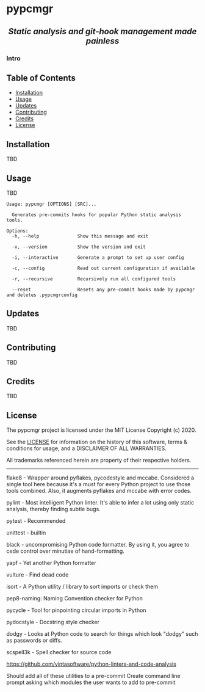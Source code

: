 <h1>pypcmgr</h2>
<h2 align="center"><i>Static analysis and git-hook management made painless</i></h2>

### Intro

## Table of Contents
- [Installation](#Installation)
- [Usage](#Usage)
- [Updates](#Updates)
- [Contributing](#Contributing)
- [Credits](#Credits)
- [License](#License)


## Installation
TBD

## Usage
TBD
```
Usage: pypcmgr [OPTIONS] [SRC]...

  Generates pre-commits hooks for popular Python static analysis tools.

Options:
  -h, --help              Show this message and exit
  
  -v, --version           Show the version and exit
  
  -i, --interactive       Generate a prompt to set up user config
  
  -c, --config            Read out current configuration if available
  
  -r, --recursive         Recursively run all configured tools
  
  --reset                 Resets any pre-commit hooks made by pypcmgr and deletes .pypcmgrconfig
```

## Updates
TBD

## Contributing
TBD

## Credits
TBD

## License
The pypcmgr project is licensed under the MIT License Copyright (c) 2020.

See the [LICENSE](https://github.com/cdkini/pypcmgr/blob/master/LICENSE) for information on the history of this software, terms & conditions for usage, and a DISCLAIMER OF ALL WARRANTIES.

All trademarks referenced herein are property of their respective holders.



---

flake8 - Wrapper around pyflakes, pycodestyle and mccabe. Considered a single tool here because it's a must for every Python project to use those tools combined. Also, it augments pyflakes and mccabe with error codes.

pylint - Most intelligent Python linter. It's able to infer a lot using only static analysis, thereby finding subtle bugs.

pytest - Recommended

unittest - builtin

black - uncompromising Python code formatter. By using it, you agree to cede control over minutiae of hand-formatting.

yapf - Yet another Python formatter

vulture - Find dead code

isort - A Python utility / library to sort imports or check them

pep8-naming: Naming Convention checker for Python

pycycle - Tool for pinpointing circular imports in Python

pydocstyle - Docstring style checker

dodgy - Looks at Python code to search for things which look "dodgy" such as passwords or diffs.

scspell3k - Spell checker for source code



https://github.com/vintasoftware/python-linters-and-code-analysis


Should add all of these utilities to a pre-commit
Create command line prompt asking which modules the user wants to add to pre-commit
